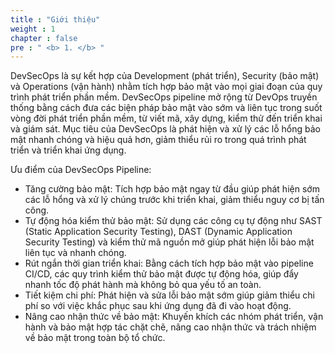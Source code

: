 ```yaml
---
title : "Giới thiệu"
weight : 1 
chapter : false
pre : " <b> 1. </b> "
---
```


DevSecOps là sự kết hợp của Development (phát triển), Security (bảo mật) và Operations (vận hành) nhằm tích hợp bảo mật vào mọi giai đoạn của quy trình phát triển phần mềm. DevSecOps pipeline mở rộng từ DevOps truyền thống bằng cách đưa các biện pháp bảo mật vào sớm và liên tục trong suốt vòng đời phát triển phần mềm, từ viết mã, xây dựng, kiểm thử đến triển khai và giám sát. Mục tiêu của DevSecOps là phát hiện và xử lý các lỗ hổng bảo mật nhanh chóng và hiệu quả hơn, giảm thiểu rủi ro trong quá trình phát triển và triển khai ứng dụng.

Ưu điểm của DevSecOps Pipeline:

- Tăng cường bảo mật: Tích hợp bảo mật ngay từ đầu giúp phát hiện sớm các lỗ hổng và xử lý chúng trước khi triển khai, giảm thiểu nguy cơ bị tấn công.
- Tự động hóa kiểm thử bảo mật: Sử dụng các công cụ tự động như SAST (Static Application Security Testing), DAST (Dynamic Application Security Testing) và kiểm thử mã nguồn mở giúp phát hiện lỗi bảo mật liên tục và nhanh chóng.
- Rút ngắn thời gian triển khai: Bằng cách tích hợp bảo mật vào pipeline CI/CD, các quy trình kiểm thử bảo mật được tự động hóa, giúp đẩy nhanh tốc độ phát hành mà không bỏ qua yếu tố an toàn.
- Tiết kiệm chi phí: Phát hiện và sửa lỗi bảo mật sớm giúp giảm thiểu chi phí so với việc khắc phục sau khi ứng dụng đã đi vào hoạt động.
- Nâng cao nhận thức về bảo mật: Khuyến khích các nhóm phát triển, vận hành và bảo mật hợp tác chặt chẽ, nâng cao nhận thức và trách nhiệm về bảo mật trong toàn bộ tổ chức.